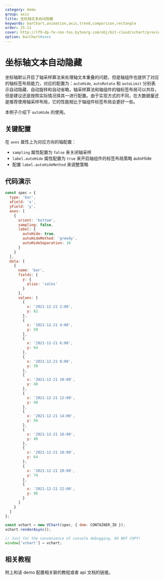 ```yaml
---
category: demo
group: axis
title: 坐标轴文本自动隐藏
keywords: barChart,animation,axis,trend,comparison,rectangle
order: 25-11
cover: http://lf9-dp-fe-cms-tos.byteorg.com/obj/bit-cloud/vchart/preview/axis/axis-label-autoHide.png
option: barChart#axes
---
```


# 坐标轴文本自动隐藏

坐标轴默认开启了轴采样算法来处理轴文本重叠的问题，但是轴组件也提供了对应的轴标签布局能力，对应的配置为：`autoHide`, `autoRotate` 和 `autoLimit` 分别表示自动隐藏、自动旋转和自动省略，轴采样算法和轴组件的轴标签布局可以共存，但是建议还是按照实际情况择其一进行配置。由于实现方式的不同，在大数据量还是推荐使用轴采样布局，它的性能相比于轴组件标签布局会更好一些。

本例子介绍下 `autoHide` 的使用。

## 关键配置

在 `axes` 属性上为对应方向的轴配置：

- `sampling` 属性配置为 `false` 来关闭轴采样
- `label.autoHide` 属性配置为 `true` 来开启轴组件的标签布局策略 autoHide
- 配置 `label.autoHideMethod` 来调整策略

## 代码演示

```javascript livedemo
const spec = {
  type: 'bar',
  xField: 'x',
  yField: 'y',
  axes: [
    {
      orient: 'bottom',
      sampling: false,
      label: {
        autoHide: true,
        autoHideMethod: 'greedy',
        autoHideSeparation: 10
      }
    }
  ],
  data: [
    {
      name: 'bar',
      fields: {
        y: {
          alias: 'sales'
        }
      },
      values: [
        {
          x: '2021-12-21 2:00',
          y: 82
        },
        {
          x: '2021-12-21 4:00',
          y: 50
        },
        {
          x: '2021-12-21 6:00',
          y: 64
        },
        {
          x: '2021-12-21 8:00',
          y: 30
        },
        {
          x: '2021-12-21 10:00',
          y: 40
        },
        {
          x: '2021-12-21 12:00',
          y: 40
        },
        {
          x: '2021-12-21 14:00',
          y: 56
        },
        {
          x: '2021-12-21 16:00',
          y: 40
        },
        {
          x: '2021-12-21 18:00',
          y: 64
        },
        {
          x: '2021-12-21 20:00',
          y: 74
        },
        {
          x: '2021-12-21 22:00',
          y: 98
        }
      ]
    }
  ]
};

const vchart = new VChart(spec, { dom: CONTAINER_ID });
vchart.renderAsync();

// Just for the convenience of console debugging, DO NOT COPY!
window['vchart'] = vchart;
```

## 相关教程

附上和该 demo 配置相关联的教程或者 api 文档的链接。
